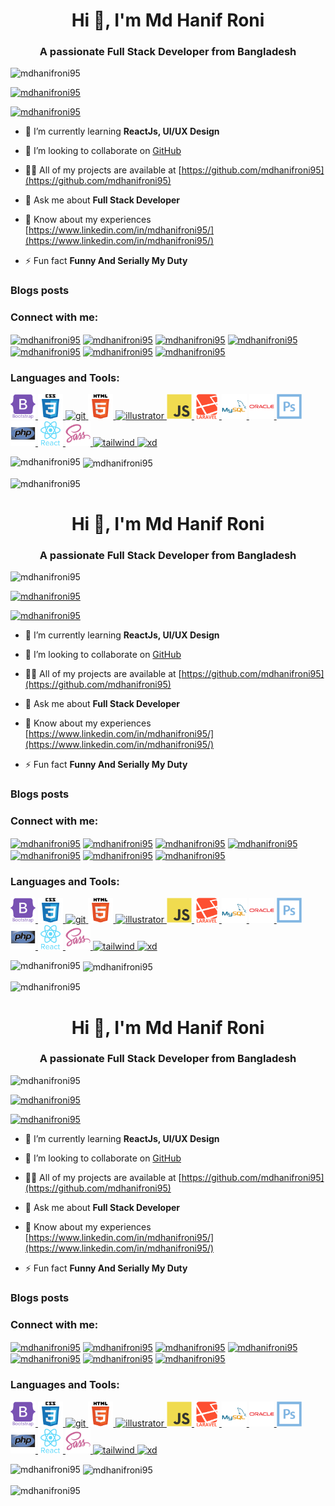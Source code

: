 <h1 align="center">Hi 👋, I'm Md Hanif Roni</h1>
<h3 align="center">A passionate Full Stack Developer from Bangladesh</h3>

<p align="left"> <img src="https://komarev.com/ghpvc/?username=mdhanifroni95&label=Profile%20views&color=0e75b6&style=flat" alt="mdhanifroni95" /> </p>

<p align="left"> <a href="https://github.com/ryo-ma/github-profile-trophy"><img src="https://github-profile-trophy.vercel.app/?username=mdhanifroni95" alt="mdhanifroni95" /></a> </p>

<p align="left"> <a href="https://twitter.com/mdhanifroni95" target="blank"><img src="https://img.shields.io/twitter/follow/mdhanifroni95?logo=twitter&style=for-the-badge" alt="mdhanifroni95" /></a> </p>

- 🌱 I’m currently learning **ReactJs, UI/UX Design**

- 👯 I’m looking to collaborate on [GitHub](https://github.com/mdhanifroni95/javaScriptInfo)

- 👨‍💻 All of my projects are available at [https://github.com/mdhanifroni95](https://github.com/mdhanifroni95)

- 💬 Ask me about **Full Stack Developer**

- 📄 Know about my experiences [https://www.linkedin.com/in/mdhanifroni95/](https://www.linkedin.com/in/mdhanifroni95/)

- ⚡ Fun fact **Funny And Serially My Duty**

### Blogs posts
<!-- BLOG-POST-LIST:START -->
<!-- BLOG-POST-LIST:END -->

<h3 align="left">Connect with me:</h3>
<p align="left">
<a href="https://dev.to/mdhanifroni95" target="blank"><img align="center" src="https://raw.githubusercontent.com/rahuldkjain/github-profile-readme-generator/master/src/images/icons/Social/devto.svg" alt="mdhanifroni95" height="30" width="40" /></a>
<a href="https://twitter.com/mdhanifroni95" target="blank"><img align="center" src="https://raw.githubusercontent.com/rahuldkjain/github-profile-readme-generator/master/src/images/icons/Social/twitter.svg" alt="mdhanifroni95" height="30" width="40" /></a>
<a href="https://linkedin.com/in/mdhanifroni95" target="blank"><img align="center" src="https://raw.githubusercontent.com/rahuldkjain/github-profile-readme-generator/master/src/images/icons/Social/linked-in-alt.svg" alt="mdhanifroni95" height="30" width="40" /></a>
<a href="https://fb.com/mdhanifroni95" target="blank"><img align="center" src="https://raw.githubusercontent.com/rahuldkjain/github-profile-readme-generator/master/src/images/icons/Social/facebook.svg" alt="mdhanifroni95" height="30" width="40" /></a>
<a href="https://instagram.com/mdhanifroni95" target="blank"><img align="center" src="https://raw.githubusercontent.com/rahuldkjain/github-profile-readme-generator/master/src/images/icons/Social/instagram.svg" alt="mdhanifroni95" height="30" width="40" /></a>
<a href="https://dribbble.com/mdhanifroni95" target="blank"><img align="center" src="https://raw.githubusercontent.com/rahuldkjain/github-profile-readme-generator/master/src/images/icons/Social/dribbble.svg" alt="mdhanifroni95" height="30" width="40" /></a>
<a href="https://www.behance.net/mdhanifroni95" target="blank"><img align="center" src="https://raw.githubusercontent.com/rahuldkjain/github-profile-readme-generator/master/src/images/icons/Social/behance.svg" alt="mdhanifroni95" height="30" width="40" /></a>
</p>

<h3 align="left">Languages and Tools:</h3>
<p align="left"> <a href="https://getbootstrap.com" target="_blank" rel="noreferrer"> <img src="https://raw.githubusercontent.com/devicons/devicon/master/icons/bootstrap/bootstrap-plain-wordmark.svg" alt="bootstrap" width="40" height="40"/> </a> <a href="https://www.w3schools.com/css/" target="_blank" rel="noreferrer"> <img src="https://raw.githubusercontent.com/devicons/devicon/master/icons/css3/css3-original-wordmark.svg" alt="css3" width="40" height="40"/> </a> <a href="https://git-scm.com/" target="_blank" rel="noreferrer"> <img src="https://www.vectorlogo.zone/logos/git-scm/git-scm-icon.svg" alt="git" width="40" height="40"/> </a> <a href="https://www.w3.org/html/" target="_blank" rel="noreferrer"> <img src="https://raw.githubusercontent.com/devicons/devicon/master/icons/html5/html5-original-wordmark.svg" alt="html5" width="40" height="40"/> </a> <a href="https://www.adobe.com/in/products/illustrator.html" target="_blank" rel="noreferrer"> <img src="https://www.vectorlogo.zone/logos/adobe_illustrator/adobe_illustrator-icon.svg" alt="illustrator" width="40" height="40"/> </a> <a href="https://developer.mozilla.org/en-US/docs/Web/JavaScript" target="_blank" rel="noreferrer"> <img src="https://raw.githubusercontent.com/devicons/devicon/master/icons/javascript/javascript-original.svg" alt="javascript" width="40" height="40"/> </a> <a href="https://laravel.com/" target="_blank" rel="noreferrer"> <img src="https://raw.githubusercontent.com/devicons/devicon/master/icons/laravel/laravel-plain-wordmark.svg" alt="laravel" width="40" height="40"/> </a> <a href="https://www.mysql.com/" target="_blank" rel="noreferrer"> <img src="https://raw.githubusercontent.com/devicons/devicon/master/icons/mysql/mysql-original-wordmark.svg" alt="mysql" width="40" height="40"/> </a> <a href="https://www.oracle.com/" target="_blank" rel="noreferrer"> <img src="https://raw.githubusercontent.com/devicons/devicon/master/icons/oracle/oracle-original.svg" alt="oracle" width="40" height="40"/> </a> <a href="https://www.photoshop.com/en" target="_blank" rel="noreferrer"> <img src="https://raw.githubusercontent.com/devicons/devicon/master/icons/photoshop/photoshop-line.svg" alt="photoshop" width="40" height="40"/> </a> <a href="https://www.php.net" target="_blank" rel="noreferrer"> <img src="https://raw.githubusercontent.com/devicons/devicon/master/icons/php/php-original.svg" alt="php" width="40" height="40"/> </a> <a href="https://reactjs.org/" target="_blank" rel="noreferrer"> <img src="https://raw.githubusercontent.com/devicons/devicon/master/icons/react/react-original-wordmark.svg" alt="react" width="40" height="40"/> </a> <a href="https://sass-lang.com" target="_blank" rel="noreferrer"> <img src="https://raw.githubusercontent.com/devicons/devicon/master/icons/sass/sass-original.svg" alt="sass" width="40" height="40"/> </a> <a href="https://tailwindcss.com/" target="_blank" rel="noreferrer"> <img src="https://www.vectorlogo.zone/logos/tailwindcss/tailwindcss-icon.svg" alt="tailwind" width="40" height="40"/> </a> <a href="https://www.adobe.com/products/xd.html" target="_blank" rel="noreferrer"> <img src="https://cdn.worldvectorlogo.com/logos/adobe-xd.svg" alt="xd" width="40" height="40"/> </a> </p>

<p><img align="left" src="https://github-readme-stats.vercel.app/api/top-langs?username=mdhanifroni95&show_icons=true&locale=en&layout=compact" alt="mdhanifroni95" /></p>

<p>&nbsp;<img align="center" src="https://github-readme-stats.vercel.app/api?username=mdhanifroni95&show_icons=true&locale=en" alt="mdhanifroni95" /></p>

<p><img align="center" src="https://github-readme-streak-stats.herokuapp.com/?user=mdhanifroni95&" alt="mdhanifroni95" /></p>
<h1 align="center">Hi 👋, I'm Md Hanif Roni</h1>
<h3 align="center">A passionate Full Stack Developer from Bangladesh</h3>

<p align="left"> <img src="https://komarev.com/ghpvc/?username=mdhanifroni95&label=Profile%20views&color=0e75b6&style=flat" alt="mdhanifroni95" /> </p>

<p align="left"> <a href="https://github.com/ryo-ma/github-profile-trophy"><img src="https://github-profile-trophy.vercel.app/?username=mdhanifroni95" alt="mdhanifroni95" /></a> </p>

<p align="left"> <a href="https://twitter.com/mdhanifroni95" target="blank"><img src="https://img.shields.io/twitter/follow/mdhanifroni95?logo=twitter&style=for-the-badge" alt="mdhanifroni95" /></a> </p>

- 🌱 I’m currently learning **ReactJs, UI/UX Design**

- 👯 I’m looking to collaborate on [GitHub](https://github.com/mdhanifroni95/javaScriptInfo)

- 👨‍💻 All of my projects are available at [https://github.com/mdhanifroni95](https://github.com/mdhanifroni95)

- 💬 Ask me about **Full Stack Developer**

- 📄 Know about my experiences [https://www.linkedin.com/in/mdhanifroni95/](https://www.linkedin.com/in/mdhanifroni95/)

- ⚡ Fun fact **Funny And Serially My Duty**

### Blogs posts
<!-- BLOG-POST-LIST:START -->
<!-- BLOG-POST-LIST:END -->

<h3 align="left">Connect with me:</h3>
<p align="left">
<a href="https://dev.to/mdhanifroni95" target="blank"><img align="center" src="https://raw.githubusercontent.com/rahuldkjain/github-profile-readme-generator/master/src/images/icons/Social/devto.svg" alt="mdhanifroni95" height="30" width="40" /></a>
<a href="https://twitter.com/mdhanifroni95" target="blank"><img align="center" src="https://raw.githubusercontent.com/rahuldkjain/github-profile-readme-generator/master/src/images/icons/Social/twitter.svg" alt="mdhanifroni95" height="30" width="40" /></a>
<a href="https://linkedin.com/in/mdhanifroni95" target="blank"><img align="center" src="https://raw.githubusercontent.com/rahuldkjain/github-profile-readme-generator/master/src/images/icons/Social/linked-in-alt.svg" alt="mdhanifroni95" height="30" width="40" /></a>
<a href="https://fb.com/mdhanifroni95" target="blank"><img align="center" src="https://raw.githubusercontent.com/rahuldkjain/github-profile-readme-generator/master/src/images/icons/Social/facebook.svg" alt="mdhanifroni95" height="30" width="40" /></a>
<a href="https://instagram.com/mdhanifroni95" target="blank"><img align="center" src="https://raw.githubusercontent.com/rahuldkjain/github-profile-readme-generator/master/src/images/icons/Social/instagram.svg" alt="mdhanifroni95" height="30" width="40" /></a>
<a href="https://dribbble.com/mdhanifroni95" target="blank"><img align="center" src="https://raw.githubusercontent.com/rahuldkjain/github-profile-readme-generator/master/src/images/icons/Social/dribbble.svg" alt="mdhanifroni95" height="30" width="40" /></a>
<a href="https://www.behance.net/mdhanifroni95" target="blank"><img align="center" src="https://raw.githubusercontent.com/rahuldkjain/github-profile-readme-generator/master/src/images/icons/Social/behance.svg" alt="mdhanifroni95" height="30" width="40" /></a>
</p>

<h3 align="left">Languages and Tools:</h3>
<p align="left"> <a href="https://getbootstrap.com" target="_blank" rel="noreferrer"> <img src="https://raw.githubusercontent.com/devicons/devicon/master/icons/bootstrap/bootstrap-plain-wordmark.svg" alt="bootstrap" width="40" height="40"/> </a> <a href="https://www.w3schools.com/css/" target="_blank" rel="noreferrer"> <img src="https://raw.githubusercontent.com/devicons/devicon/master/icons/css3/css3-original-wordmark.svg" alt="css3" width="40" height="40"/> </a> <a href="https://git-scm.com/" target="_blank" rel="noreferrer"> <img src="https://www.vectorlogo.zone/logos/git-scm/git-scm-icon.svg" alt="git" width="40" height="40"/> </a> <a href="https://www.w3.org/html/" target="_blank" rel="noreferrer"> <img src="https://raw.githubusercontent.com/devicons/devicon/master/icons/html5/html5-original-wordmark.svg" alt="html5" width="40" height="40"/> </a> <a href="https://www.adobe.com/in/products/illustrator.html" target="_blank" rel="noreferrer"> <img src="https://www.vectorlogo.zone/logos/adobe_illustrator/adobe_illustrator-icon.svg" alt="illustrator" width="40" height="40"/> </a> <a href="https://developer.mozilla.org/en-US/docs/Web/JavaScript" target="_blank" rel="noreferrer"> <img src="https://raw.githubusercontent.com/devicons/devicon/master/icons/javascript/javascript-original.svg" alt="javascript" width="40" height="40"/> </a> <a href="https://laravel.com/" target="_blank" rel="noreferrer"> <img src="https://raw.githubusercontent.com/devicons/devicon/master/icons/laravel/laravel-plain-wordmark.svg" alt="laravel" width="40" height="40"/> </a> <a href="https://www.mysql.com/" target="_blank" rel="noreferrer"> <img src="https://raw.githubusercontent.com/devicons/devicon/master/icons/mysql/mysql-original-wordmark.svg" alt="mysql" width="40" height="40"/> </a> <a href="https://www.oracle.com/" target="_blank" rel="noreferrer"> <img src="https://raw.githubusercontent.com/devicons/devicon/master/icons/oracle/oracle-original.svg" alt="oracle" width="40" height="40"/> </a> <a href="https://www.photoshop.com/en" target="_blank" rel="noreferrer"> <img src="https://raw.githubusercontent.com/devicons/devicon/master/icons/photoshop/photoshop-line.svg" alt="photoshop" width="40" height="40"/> </a> <a href="https://www.php.net" target="_blank" rel="noreferrer"> <img src="https://raw.githubusercontent.com/devicons/devicon/master/icons/php/php-original.svg" alt="php" width="40" height="40"/> </a> <a href="https://reactjs.org/" target="_blank" rel="noreferrer"> <img src="https://raw.githubusercontent.com/devicons/devicon/master/icons/react/react-original-wordmark.svg" alt="react" width="40" height="40"/> </a> <a href="https://sass-lang.com" target="_blank" rel="noreferrer"> <img src="https://raw.githubusercontent.com/devicons/devicon/master/icons/sass/sass-original.svg" alt="sass" width="40" height="40"/> </a> <a href="https://tailwindcss.com/" target="_blank" rel="noreferrer"> <img src="https://www.vectorlogo.zone/logos/tailwindcss/tailwindcss-icon.svg" alt="tailwind" width="40" height="40"/> </a> <a href="https://www.adobe.com/products/xd.html" target="_blank" rel="noreferrer"> <img src="https://cdn.worldvectorlogo.com/logos/adobe-xd.svg" alt="xd" width="40" height="40"/> </a> </p>

<p><img align="left" src="https://github-readme-stats.vercel.app/api/top-langs?username=mdhanifroni95&show_icons=true&locale=en&layout=compact" alt="mdhanifroni95" /></p>

<p>&nbsp;<img align="center" src="https://github-readme-stats.vercel.app/api?username=mdhanifroni95&show_icons=true&locale=en" alt="mdhanifroni95" /></p>

<p><img align="center" src="https://github-readme-streak-stats.herokuapp.com/?user=mdhanifroni95&" alt="mdhanifroni95" /></p>
<h1 align="center">Hi 👋, I'm Md Hanif Roni</h1>
<h3 align="center">A passionate Full Stack Developer from Bangladesh</h3>

<p align="left"> <img src="https://komarev.com/ghpvc/?username=mdhanifroni95&label=Profile%20views&color=0e75b6&style=flat" alt="mdhanifroni95" /> </p>

<p align="left"> <a href="https://github.com/ryo-ma/github-profile-trophy"><img src="https://github-profile-trophy.vercel.app/?username=mdhanifroni95" alt="mdhanifroni95" /></a> </p>

<p align="left"> <a href="https://twitter.com/mdhanifroni95" target="blank"><img src="https://img.shields.io/twitter/follow/mdhanifroni95?logo=twitter&style=for-the-badge" alt="mdhanifroni95" /></a> </p>

- 🌱 I’m currently learning **ReactJs, UI/UX Design**

- 👯 I’m looking to collaborate on [GitHub](https://github.com/mdhanifroni95/javaScriptInfo)

- 👨‍💻 All of my projects are available at [https://github.com/mdhanifroni95](https://github.com/mdhanifroni95)

- 💬 Ask me about **Full Stack Developer**

- 📄 Know about my experiences [https://www.linkedin.com/in/mdhanifroni95/](https://www.linkedin.com/in/mdhanifroni95/)

- ⚡ Fun fact **Funny And Serially My Duty**

### Blogs posts
<!-- BLOG-POST-LIST:START -->
<!-- BLOG-POST-LIST:END -->

<h3 align="left">Connect with me:</h3>
<p align="left">
<a href="https://dev.to/mdhanifroni95" target="blank"><img align="center" src="https://raw.githubusercontent.com/rahuldkjain/github-profile-readme-generator/master/src/images/icons/Social/devto.svg" alt="mdhanifroni95" height="30" width="40" /></a>
<a href="https://twitter.com/mdhanifroni95" target="blank"><img align="center" src="https://raw.githubusercontent.com/rahuldkjain/github-profile-readme-generator/master/src/images/icons/Social/twitter.svg" alt="mdhanifroni95" height="30" width="40" /></a>
<a href="https://linkedin.com/in/mdhanifroni95" target="blank"><img align="center" src="https://raw.githubusercontent.com/rahuldkjain/github-profile-readme-generator/master/src/images/icons/Social/linked-in-alt.svg" alt="mdhanifroni95" height="30" width="40" /></a>
<a href="https://fb.com/mdhanifroni95" target="blank"><img align="center" src="https://raw.githubusercontent.com/rahuldkjain/github-profile-readme-generator/master/src/images/icons/Social/facebook.svg" alt="mdhanifroni95" height="30" width="40" /></a>
<a href="https://instagram.com/mdhanifroni95" target="blank"><img align="center" src="https://raw.githubusercontent.com/rahuldkjain/github-profile-readme-generator/master/src/images/icons/Social/instagram.svg" alt="mdhanifroni95" height="30" width="40" /></a>
<a href="https://dribbble.com/mdhanifroni95" target="blank"><img align="center" src="https://raw.githubusercontent.com/rahuldkjain/github-profile-readme-generator/master/src/images/icons/Social/dribbble.svg" alt="mdhanifroni95" height="30" width="40" /></a>
<a href="https://www.behance.net/mdhanifroni95" target="blank"><img align="center" src="https://raw.githubusercontent.com/rahuldkjain/github-profile-readme-generator/master/src/images/icons/Social/behance.svg" alt="mdhanifroni95" height="30" width="40" /></a>
</p>

<h3 align="left">Languages and Tools:</h3>
<p align="left"> <a href="https://getbootstrap.com" target="_blank" rel="noreferrer"> <img src="https://raw.githubusercontent.com/devicons/devicon/master/icons/bootstrap/bootstrap-plain-wordmark.svg" alt="bootstrap" width="40" height="40"/> </a> <a href="https://www.w3schools.com/css/" target="_blank" rel="noreferrer"> <img src="https://raw.githubusercontent.com/devicons/devicon/master/icons/css3/css3-original-wordmark.svg" alt="css3" width="40" height="40"/> </a> <a href="https://git-scm.com/" target="_blank" rel="noreferrer"> <img src="https://www.vectorlogo.zone/logos/git-scm/git-scm-icon.svg" alt="git" width="40" height="40"/> </a> <a href="https://www.w3.org/html/" target="_blank" rel="noreferrer"> <img src="https://raw.githubusercontent.com/devicons/devicon/master/icons/html5/html5-original-wordmark.svg" alt="html5" width="40" height="40"/> </a> <a href="https://www.adobe.com/in/products/illustrator.html" target="_blank" rel="noreferrer"> <img src="https://www.vectorlogo.zone/logos/adobe_illustrator/adobe_illustrator-icon.svg" alt="illustrator" width="40" height="40"/> </a> <a href="https://developer.mozilla.org/en-US/docs/Web/JavaScript" target="_blank" rel="noreferrer"> <img src="https://raw.githubusercontent.com/devicons/devicon/master/icons/javascript/javascript-original.svg" alt="javascript" width="40" height="40"/> </a> <a href="https://laravel.com/" target="_blank" rel="noreferrer"> <img src="https://raw.githubusercontent.com/devicons/devicon/master/icons/laravel/laravel-plain-wordmark.svg" alt="laravel" width="40" height="40"/> </a> <a href="https://www.mysql.com/" target="_blank" rel="noreferrer"> <img src="https://raw.githubusercontent.com/devicons/devicon/master/icons/mysql/mysql-original-wordmark.svg" alt="mysql" width="40" height="40"/> </a> <a href="https://www.oracle.com/" target="_blank" rel="noreferrer"> <img src="https://raw.githubusercontent.com/devicons/devicon/master/icons/oracle/oracle-original.svg" alt="oracle" width="40" height="40"/> </a> <a href="https://www.photoshop.com/en" target="_blank" rel="noreferrer"> <img src="https://raw.githubusercontent.com/devicons/devicon/master/icons/photoshop/photoshop-line.svg" alt="photoshop" width="40" height="40"/> </a> <a href="https://www.php.net" target="_blank" rel="noreferrer"> <img src="https://raw.githubusercontent.com/devicons/devicon/master/icons/php/php-original.svg" alt="php" width="40" height="40"/> </a> <a href="https://reactjs.org/" target="_blank" rel="noreferrer"> <img src="https://raw.githubusercontent.com/devicons/devicon/master/icons/react/react-original-wordmark.svg" alt="react" width="40" height="40"/> </a> <a href="https://sass-lang.com" target="_blank" rel="noreferrer"> <img src="https://raw.githubusercontent.com/devicons/devicon/master/icons/sass/sass-original.svg" alt="sass" width="40" height="40"/> </a> <a href="https://tailwindcss.com/" target="_blank" rel="noreferrer"> <img src="https://www.vectorlogo.zone/logos/tailwindcss/tailwindcss-icon.svg" alt="tailwind" width="40" height="40"/> </a> <a href="https://www.adobe.com/products/xd.html" target="_blank" rel="noreferrer"> <img src="https://cdn.worldvectorlogo.com/logos/adobe-xd.svg" alt="xd" width="40" height="40"/> </a> </p>

<p><img align="left" src="https://github-readme-stats.vercel.app/api/top-langs?username=mdhanifroni95&show_icons=true&locale=en&layout=compact" alt="mdhanifroni95" /></p>

<p>&nbsp;<img align="center" src="https://github-readme-stats.vercel.app/api?username=mdhanifroni95&show_icons=true&locale=en" alt="mdhanifroni95" /></p>

<p><img align="center" src="https://github-readme-streak-stats.herokuapp.com/?user=mdhanifroni95&" alt="mdhanifroni95" /></p>

